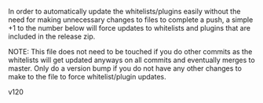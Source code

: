 In order to automatically update the whitelists/plugins easily without the need for making unnecessary changes to files to complete a push, a simple +1 to the number below will force updates to whitelists and plugins that are included in the release zip.

NOTE: This file does not need to be touched if you do other commits as the whitelists will get updated anyways on all commits and eventually merges to master. Only do a version bump if you do not have any other changes to make to the file to force whitelist/plugin updates.

v120
